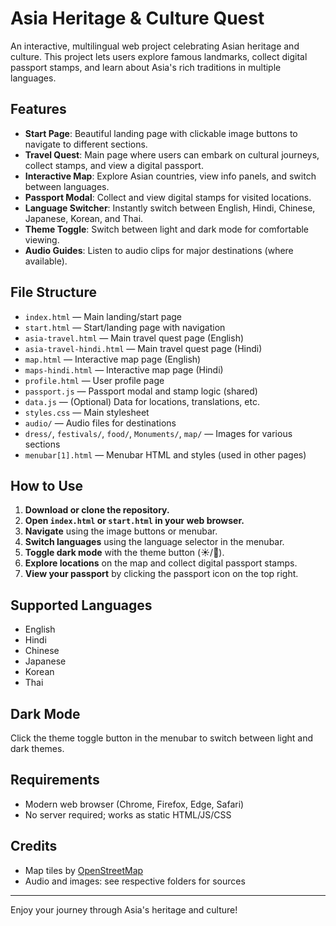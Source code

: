 # Asia Heritage & Culture Quest

An interactive, multilingual web project celebrating Asian heritage and culture. This project lets users explore famous landmarks, collect digital passport stamps, and learn about Asia's rich traditions in multiple languages.

## Features
- **Start Page**: Beautiful landing page with clickable image buttons to navigate to different sections.
- **Travel Quest**: Main page where users can embark on cultural journeys, collect stamps, and view a digital passport.
- **Interactive Map**: Explore Asian countries, view info panels, and switch between languages.
- **Passport Modal**: Collect and view digital stamps for visited locations.
- **Language Switcher**: Instantly switch between English, Hindi, Chinese, Japanese, Korean, and Thai.
- **Theme Toggle**: Switch between light and dark mode for comfortable viewing.
- **Audio Guides**: Listen to audio clips for major destinations (where available).

## File Structure
- `index.html` — Main landing/start page
- `start.html` — Start/landing page with navigation
- `asia-travel.html` — Main travel quest page (English)
- `asia-travel-hindi.html` — Main travel quest page (Hindi)
- `map.html` — Interactive map page (English)
- `maps-hindi.html` — Interactive map page (Hindi)
- `profile.html` — User profile page
- `passport.js` — Passport modal and stamp logic (shared)
- `data.js` — (Optional) Data for locations, translations, etc.
- `styles.css` — Main stylesheet
- `audio/` — Audio files for destinations
- `dress/`, `festivals/`, `food/`, `Monuments/`, `map/` — Images for various sections
- `menubar[1].html` — Menubar HTML and styles (used in other pages)

## How to Use
1. **Download or clone the repository.**
2. **Open `index.html` or `start.html` in your web browser.**
3. **Navigate** using the image buttons or menubar.
4. **Switch languages** using the language selector in the menubar.
5. **Toggle dark mode** with the theme button (☀️/🌙).
6. **Explore locations** on the map and collect digital passport stamps.
7. **View your passport** by clicking the passport icon on the top right.

## Supported Languages
- English
- Hindi
- Chinese
- Japanese
- Korean
- Thai

## Dark Mode
Click the theme toggle button in the menubar to switch between light and dark themes.

## Requirements
- Modern web browser (Chrome, Firefox, Edge, Safari)
- No server required; works as static HTML/JS/CSS

## Credits
- Map tiles by [OpenStreetMap](https://www.openstreetmap.org/)
- Audio and images: see respective folders for sources

---
Enjoy your journey through Asia's heritage and culture! 